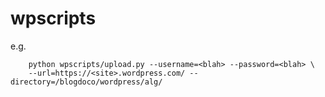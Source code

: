 wpscripts
=========

e.g.

        python wpscripts/upload.py --username=<blah> --password=<blah> \
        --url=https://<site>.wordpress.com/ --directory=/blogdoco/wordpress/alg/
